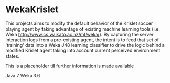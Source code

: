 WekaKrislet
===========

This projects aims to modify the default behavior of the Krislet soccer playing agent by taking advantage of existing machine learning tools (i.e. Weka http://www.cs.waikato.ac.nz/ml/weka/). By capturing the server interaction logs from a pre-existing agent, the intent is to feed that set of 'training' data into a Weka J48 learning classifier to drive the logic behind a modified Krislet agent taking into account current perceived environment states.

This is a placeholder till further information is made available

Java 7
Weka 3.6
